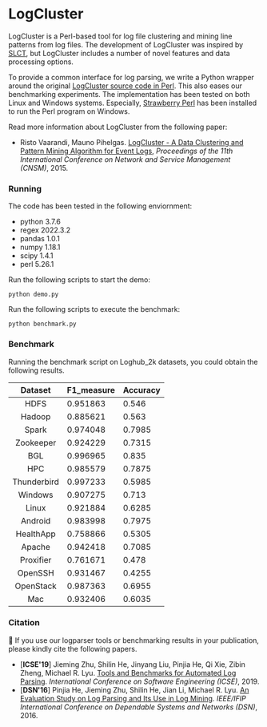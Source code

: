 # LogCluster

LogCluster is a Perl-based tool for log file clustering and mining line patterns from log files. The development of LogCluster was inspired by [SLCT](http://ristov.github.io/slct/), but LogCluster includes a number of novel features and data processing options. 

To provide a common interface for log parsing, we write a Python wrapper around the original [LogCluster source code in Perl](https://github.com/ristov/logcluster). This also eases our benchmarking experiments. The implementation has been tested on both Linux and Windows systems. Especially, [Strawberry Perl](http://strawberryperl.com/) has been installed to run the Perl program on Windows.

Read more information about LogCluster from the following paper:

+ Risto Vaarandi, Mauno Pihelgas. [LogCluster - A Data Clustering and Pattern Mining Algorithm for Event Logs](http://ristov.github.io/publications/cnsm15-logcluster-web.pdf), *Proceedings of the 11th International Conference on Network and Service Management (CNSM)*, 2015.

### Running

The code has been tested in the following enviornment:
+ python 3.7.6
+ regex 2022.3.2
+ pandas 1.0.1
+ numpy 1.18.1
+ scipy 1.4.1
+ perl 5.26.1

Run the following scripts to start the demo:

```
python demo.py
```

Run the following scripts to execute the benchmark:

```
python benchmark.py
```

### Benchmark

Running the benchmark script on Loghub_2k datasets, you could obtain the following results.

|   Dataset   | F1_measure | Accuracy |
|:-----------:|:------------|:----------|
|     HDFS    | 0.951863   | 0.546    |
|    Hadoop   | 0.885621   | 0.563    |
|    Spark    | 0.974048   | 0.7985   |
|  Zookeeper  | 0.924229   | 0.7315   |
|     BGL     | 0.996965   | 0.835    |
|     HPC     | 0.985579   | 0.7875   |
| Thunderbird | 0.997233   | 0.5985   |
|   Windows   | 0.907275   | 0.713    |
|    Linux    | 0.921884   | 0.6285   |
|   Android   | 0.983998   | 0.7975   |
|  HealthApp  | 0.758866   | 0.5305   |
|    Apache   | 0.942418   | 0.7085   |
|  Proxifier  | 0.761671   | 0.478    |
|   OpenSSH   | 0.931467   | 0.4255   |
|  OpenStack  | 0.987363   | 0.6955   |
|     Mac     | 0.932406   | 0.6035   |

### Citation

:telescope: If you use our logparser tools or benchmarking results in your publication, please kindly cite the following papers.

+ [**ICSE'19**] Jieming Zhu, Shilin He, Jinyang Liu, Pinjia He, Qi Xie, Zibin Zheng, Michael R. Lyu. [Tools and Benchmarks for Automated Log Parsing](https://arxiv.org/pdf/1811.03509.pdf). *International Conference on Software Engineering (ICSE)*, 2019.
+ [**DSN'16**] Pinjia He, Jieming Zhu, Shilin He, Jian Li, Michael R. Lyu. [An Evaluation Study on Log Parsing and Its Use in Log Mining](https://jiemingzhu.github.io/pub/pjhe_dsn2016.pdf). *IEEE/IFIP International Conference on Dependable Systems and Networks (DSN)*, 2016.
